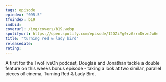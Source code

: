 ```yaml
---
tags: episode
epindex: "095.5"
tfoindex: b19
imdbid: 
coverurl: /img/covers/b19.webp
spotifyurl: https://open.spotify.com/episode/12OZiYg0rzGzrmDrznJw6e
title: "turning red & lady bird"
releasedate: 
rating: 
---
```


A first for the TwoFiveOh podcast, Douglas and Jonathan tackle a double feature on this weeks bonus episode - taking a look at two similar, parallel pieces of cinema, Turning Red & Lady Bird.